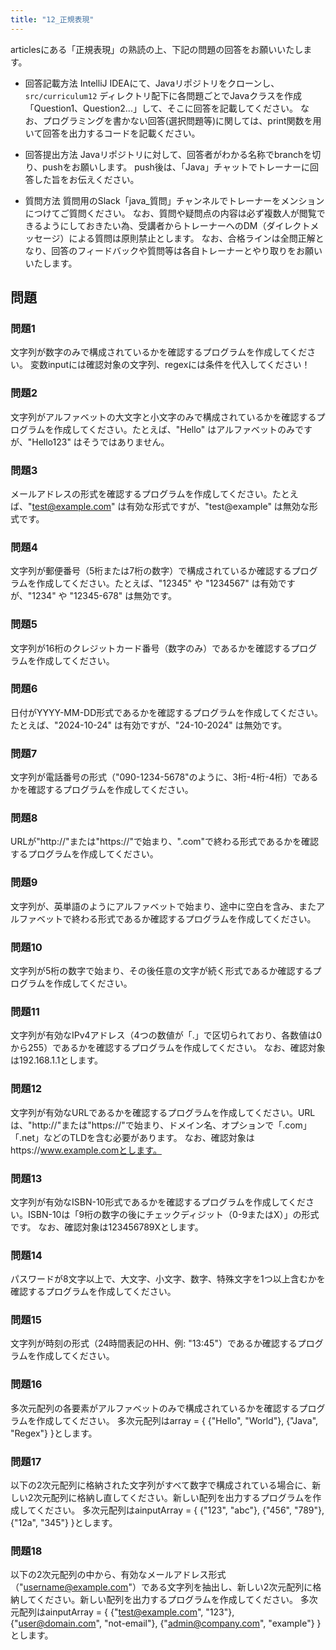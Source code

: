 ```yaml
---
title: "12_正規表現"
---
```


articlesにある「正規表現」の熟読の上、下記の問題の回答をお願いいたします。

* 回答記載方法
IntelliJ IDEAにて、Javaリポジトリをクローンし、`src/curriculum12` ディレクトリ配下に各問題ごとでJavaクラスを作成「Question1、Question2...」して、そこに回答を記載してください。
なお、プログラミングを書かない回答(選択問題等)に関しては、print関数を用いて回答を出力するコードを記載ください。

* 回答提出方法
Javaリポジトリに対して、回答者がわかる名称でbranchを切り、pushをお願いします。
push後は、「Java」チャットでトレーナーに回答した旨をお伝えください。

* 質問方法
質問用のSlack「java_質問」チャンネルでトレーナーをメンションにつけてご質問ください。
なお、質問や疑問点の内容は必ず複数人が閲覧できるようにしておきたい為、受講者からトレーナーへのDM（ダイレクトメッセージ）による質問は原則禁止とします。
なお、合格ラインは全問正解となり、回答のフィードバックや質問等は各自トレーナーとやり取りをお願いいたします。

## 問題

### 問題1
文字列が数字のみで構成されているかを確認するプログラムを作成してください。
変数inputには確認対象の文字列、regexには条件を代入してください！

### 問題2
文字列がアルファベットの大文字と小文字のみで構成されているかを確認するプログラムを作成してください。たとえば、"Hello" はアルファベットのみですが、"Hello123" はそうではありません。

### 問題3
メールアドレスの形式を確認するプログラムを作成してください。たとえば、"test@example.com" は有効な形式ですが、"test@example" は無効な形式です。

### 問題4
文字列が郵便番号（5桁または7桁の数字）で構成されているか確認するプログラムを作成してください。たとえば、"12345" や "1234567" は有効ですが、"1234" や "12345-678" は無効です。

### 問題5
文字列が16桁のクレジットカード番号（数字のみ）であるかを確認するプログラムを作成してください。

### 問題6
日付がYYYY-MM-DD形式であるかを確認するプログラムを作成してください。たとえば、"2024-10-24" は有効ですが、"24-10-2024" は無効です。

### 問題7
文字列が電話番号の形式（"090-1234-5678"のように、3桁-4桁-4桁）であるかを確認するプログラムを作成してください。

### 問題8
URLが"http://"または"https://"で始まり、".com"で終わる形式であるかを確認するプログラムを作成してください。

### 問題9
文字列が、英単語のようにアルファベットで始まり、途中に空白を含み、またアルファベットで終わる形式であるか確認するプログラムを作成してください。

### 問題10
文字列が5桁の数字で始まり、その後任意の文字が続く形式であるか確認するプログラムを作成してください。

### 問題11
文字列が有効なIPv4アドレス（4つの数値が「.」で区切られており、各数値は0から255）であるかを確認するプログラムを作成してください。
なお、確認対象は192.168.1.1とします。

### 問題12
文字列が有効なURLであるかを確認するプログラムを作成してください。URLは、"http://"または"https://"で始まり、ドメイン名、オプションで「.com」「.net」などのTLDを含む必要があります。
なお、確認対象はhttps://www.example.comとします。

### 問題13
文字列が有効なISBN-10形式であるかを確認するプログラムを作成してください。ISBN-10は「9桁の数字の後にチェックディジット（0-9またはX）」の形式です。
なお、確認対象は123456789Xとします。

### 問題14
パスワードが8文字以上で、大文字、小文字、数字、特殊文字を1つ以上含むかを確認するプログラムを作成してください。

### 問題15
文字列が時刻の形式（24時間表記のHH、例: "13:45"）であるか確認するプログラムを作成してください。

### 問題16
多次元配列の各要素がアルファベットのみで構成されているかを確認するプログラムを作成してください。
多次元配列はarray = { {"Hello", "World"}, {"Java", "Regex"} }とします。

### 問題17
以下の2次元配列に格納された文字列がすべて数字で構成されている場合に、新しい2次元配列に格納し直してください。新しい配列を出力するプログラムを作成してください。
多次元配列はainputArray = { {"123", "abc"}, {"456", "789"}, {"12a", "345"} }とします。

### 問題18
以下の2次元配列の中から、有効なメールアドレス形式（"username@example.com"）である文字列を抽出し、新しい2次元配列に格納してください。新しい配列を出力するプログラムを作成してください。
多次元配列はainputArray = { {"test@example.com", "123"}, {"user@domain.com", "not-email"}, {"admin@company.com", "example"} }とします。

